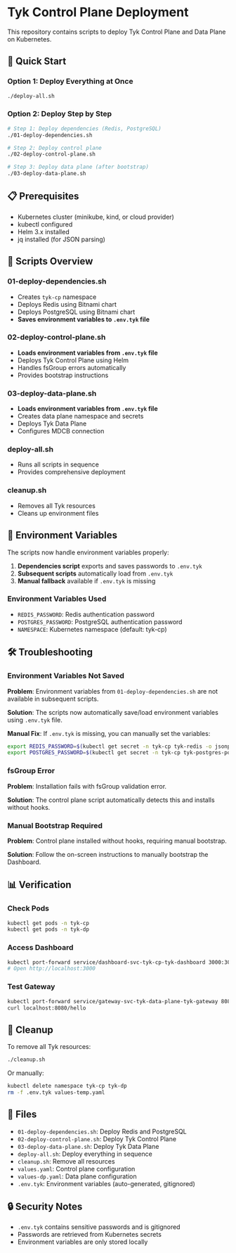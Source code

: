 # Tyk Control Plane Deployment

This repository contains scripts to deploy Tyk Control Plane and Data Plane on Kubernetes.

## 🚀 Quick Start

### Option 1: Deploy Everything at Once
```bash
./deploy-all.sh
```

### Option 2: Deploy Step by Step
```bash
# Step 1: Deploy dependencies (Redis, PostgreSQL)
./01-deploy-dependencies.sh

# Step 2: Deploy control plane
./02-deploy-control-plane.sh

# Step 3: Deploy data plane (after bootstrap)
./03-deploy-data-plane.sh
```

## 📋 Prerequisites

- Kubernetes cluster (minikube, kind, or cloud provider)
- kubectl configured
- Helm 3.x installed
- jq installed (for JSON parsing)

## 🔧 Scripts Overview

### 01-deploy-dependencies.sh
- Creates `tyk-cp` namespace
- Deploys Redis using Bitnami chart
- Deploys PostgreSQL using Bitnami chart
- **Saves environment variables to `.env.tyk` file**

### 02-deploy-control-plane.sh
- **Loads environment variables from `.env.tyk` file**
- Deploys Tyk Control Plane using Helm
- Handles fsGroup errors automatically
- Provides bootstrap instructions

### 03-deploy-data-plane.sh
- **Loads environment variables from `.env.tyk` file**
- Creates data plane namespace and secrets
- Deploys Tyk Data Plane
- Configures MDCB connection

### deploy-all.sh
- Runs all scripts in sequence
- Provides comprehensive deployment

### cleanup.sh
- Removes all Tyk resources
- Cleans up environment files

## 🔐 Environment Variables

The scripts now handle environment variables properly:

1. **Dependencies script** exports and saves passwords to `.env.tyk`
2. **Subsequent scripts** automatically load from `.env.tyk`
3. **Manual fallback** available if `.env.tyk` is missing

### Environment Variables Used
- `REDIS_PASSWORD`: Redis authentication password
- `POSTGRES_PASSWORD`: PostgreSQL authentication password
- `NAMESPACE`: Kubernetes namespace (default: tyk-cp)

## 🛠️ Troubleshooting

### Environment Variables Not Saved
**Problem**: Environment variables from `01-deploy-dependencies.sh` are not available in subsequent scripts.

**Solution**: The scripts now automatically save/load environment variables using `.env.tyk` file.

**Manual Fix**: If `.env.tyk` is missing, you can manually set the variables:
```bash
export REDIS_PASSWORD=$(kubectl get secret -n tyk-cp tyk-redis -o jsonpath='{.data.redis-password}' | base64 -d)
export POSTGRES_PASSWORD=$(kubectl get secret -n tyk-cp tyk-postgres-postgresql -o jsonpath='{.data.postgres-password}' | base64 -d)
```

### fsGroup Error
**Problem**: Installation fails with fsGroup validation error.

**Solution**: The control plane script automatically detects this and installs without hooks.

### Manual Bootstrap Required
**Problem**: Control plane installed without hooks, requiring manual bootstrap.

**Solution**: Follow the on-screen instructions to manually bootstrap the Dashboard.

## 📊 Verification

### Check Pods
```bash
kubectl get pods -n tyk-cp
kubectl get pods -n tyk-dp
```

### Access Dashboard
```bash
kubectl port-forward service/dashboard-svc-tyk-cp-tyk-dashboard 3000:3000 -n tyk-cp
# Open http://localhost:3000
```

### Test Gateway
```bash
kubectl port-forward service/gateway-svc-tyk-data-plane-tyk-gateway 8080:8080 -n tyk-dp
curl localhost:8080/hello
```

## 🧹 Cleanup

To remove all Tyk resources:
```bash
./cleanup.sh
```

Or manually:
```bash
kubectl delete namespace tyk-cp tyk-dp
rm -f .env.tyk values-temp.yaml
```

## 📝 Files

- `01-deploy-dependencies.sh`: Deploy Redis and PostgreSQL
- `02-deploy-control-plane.sh`: Deploy Tyk Control Plane
- `03-deploy-data-plane.sh`: Deploy Tyk Data Plane
- `deploy-all.sh`: Deploy everything in sequence
- `cleanup.sh`: Remove all resources
- `values.yaml`: Control plane configuration
- `values-dp.yaml`: Data plane configuration
- `.env.tyk`: Environment variables (auto-generated, gitignored)

## 🔒 Security Notes

- `.env.tyk` contains sensitive passwords and is gitignored
- Passwords are retrieved from Kubernetes secrets
- Environment variables are only stored locally 